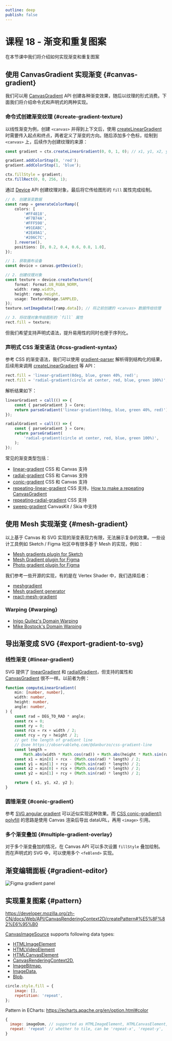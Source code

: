 ```yaml
---
outline: deep
publish: false
---
```


<script setup>
import Gradient from '../../components/Gradient.vue';
import DeclarativeGradient from '../../components/DeclarativeGradient.vue';
</script>

# 课程 18 - 渐变和重复图案

在本节课中我们将介绍如何实现渐变和重复图案

## 使用 CanvasGradient 实现渐变 {#canvas-gradient}

我们可以用 [CanvasGradient] API 创建各种渐变效果，随后以纹理的形式消费。下面我们将介绍命令式和声明式的两种实现。

### 命令式创建渐变纹理 {#create-gradient-texture}

以线性渐变为例，创建 `<canvas>` 并得到上下文后，使用 [createLinearGradient] 时需要传入起点和终点，两者定义了渐变的方向。随后添加多个色标，绘制到 `<canvas>` 上，后续作为创建纹理的来源：

```ts
const gradient = ctx.createLinearGradient(0, 0, 1, 0); // x1, y1, x2, y2

gradient.addColorStop(0, 'red');
gradient.addColorStop(1, 'blue');

ctx.fillStyle = gradient;
ctx.fillRect(0, 0, 256, 1);
```

通过 [Device] API 创建纹理对象，最后将它传给图形的 `fill` 属性完成绘制。

```ts
// 0. 创建渐变数据
const ramp = generateColorRamp({
    colors: [
        '#FF4818',
        '#F7B74A',
        '#FFF598',
        '#91EABC',
        '#2EA9A1',
        '#206C7C',
    ].reverse(),
    positions: [0, 0.2, 0.4, 0.6, 0.8, 1.0],
});

// 1. 获取画布设备
const device = canvas.getDevice();

// 2. 创建纹理对象
const texture = device.createTexture({
    format: Format.U8_RGBA_NORM,
    width: ramp.width,
    height: ramp.height,
    usage: TextureUsage.SAMPLED,
});
texture.setImageData([ramp.data]); // 将之前创建的 <canvas> 数据传给纹理

// 3. 将纹理对象传给图形的 `fill` 属性
rect.fill = texture;
```

<Gradient />

但我们希望支持声明式语法，提升易用性的同时也便于序列化。

### 声明式 CSS 渐变语法 {#css-gradient-syntax}

参考 CSS 的渐变语法，我们可以使用 [gradient-parser] 解析得到结构化的结果，后续用来调用 [createLinearGradient] 等 API：

```ts
rect.fill = 'linear-gradient(0deg, blue, green 40%, red)';
rect.fill = 'radial-gradient(circle at center, red, blue, green 100%)';
```

解析结果如下：

```js eval code=false
linearGradient = call(() => {
    const { parseGradient } = Core;
    return parseGradient('linear-gradient(0deg, blue, green 40%, red)');
});
```

```js eval code=false
radialGradient = call(() => {
    const { parseGradient } = Core;
    return parseGradient(
        'radial-gradient(circle at center, red, blue, green 100%)',
    );
});
```

常见的渐变类型包括：

-   [linear-gradient] CSS 和 Canvas 支持
-   [radial-gradient] CSS 和 Canvas 支持
-   [conic-gradient] CSS 和 Canvas 支持
-   [repeating-linear-gradient] CSS 支持，[How to make a repeating CanvasGradient]
-   [repeating-radial-gradient] CSS 支持
-   [sweep-gradient] CanvasKit / Skia 中支持

<DeclarativeGradient />

## 使用 Mesh 实现渐变 {#mesh-gradient}

以上基于 Canvas 和 SVG 实现的渐变表现力有限，无法展示复杂的效果。一些设计工具例如 Sketch / Figma 社区中有很多基于 Mesh 的实现，例如：

-   [Mesh gradients plugin for Sketch]
-   [Mesh Gradient plugin for Figma]
-   [Photo gradient plugin for Figma]

我们参考一些开源的实现，有的是在 Vertex Shader 中，我们选择后者：

-   [meshgradient]
-   [Mesh gradient generator]
-   [react-mesh-gradient]

### Warping {#warping}

-   [Inigo Quilez's Domain Warping]
-   [Mike Bostock's Domain Warping]

## 导出渐变成 SVG {#export-gradient-to-svg}

### 线性渐变 {#linear-gradient}

SVG 提供了 [linearGradient] 和 [radialGradient]，但支持的属性和 [CanvasGradient] 很不一样。以前者为例：

```ts
function computeLinearGradient(
    min: [number, number],
    width: number,
    height: number,
    angle: number,
) {
    const rad = DEG_TO_RAD * angle;
    const rx = 0;
    const ry = 0;
    const rcx = rx + width / 2;
    const rcy = ry + height / 2;
    // get the length of gradient line
    // @see https://observablehq.com/@danburzo/css-gradient-line
    const length =
        Math.abs(width * Math.cos(rad)) + Math.abs(height * Math.sin(rad));
    const x1 = min[0] + rcx - (Math.cos(rad) * length) / 2;
    const y1 = min[1] + rcy - (Math.sin(rad) * length) / 2;
    const x2 = min[0] + rcx + (Math.cos(rad) * length) / 2;
    const y2 = min[1] + rcy + (Math.sin(rad) * length) / 2;

    return { x1, y1, x2, y2 };
}
```

### 圆锥渐变 {#conic-gradient}

参考 [SVG angular gradient] 可以近似实现这种效果。而 [CSS conic-gradient() polyfill] 的思路是使用 Canvas 渲染后导出 dataURL，再用 `<image>` 引用。

### 多个渐变叠加 {#multiple-gradient-overlay}

对于多个渐变叠加的情况，在 Canvas API 可以多次设置 `fillStyle` 叠加绘制。而在声明式的 SVG 中，可以使用多个 `<feBlend>` 实现。

## 渐变编辑面板 {#gradient-editor}

![Figma gradient panel](/figma-gradient-panel.png)

## 实现重复图案 {#pattern}

<https://developer.mozilla.org/zh-CN/docs/Web/API/CanvasRenderingContext2D/createPattern#%E5%8F%82%E6%95%B0>

[CanvasImageSource](https://developer.mozilla.org/zh-CN/docs/Web/API/CanvasImageSource) supports following data types:

-   [HTMLImageElement](https://developer.mozilla.org/zh-CN/docs/Web/API/HTMLImageElement)
-   [HTMLVideoElement](https://developer.mozilla.org/zh-CN/docs/Web/API/HTMLVideoElement)
-   [HTMLCanvasElement](https://developer.mozilla.org/zh-CN/docs/Web/API/HTMLCanvasElement)
-   [CanvasRenderingContext2D](https://developer.mozilla.org/zh-CN/docs/Web/API/CanvasRenderingContext2D),
-   [ImageBitmap](https://developer.mozilla.org/zh-CN/docs/Web/API/ImageBitmap),
-   [ImageData](https://developer.mozilla.org/zh-CN/docs/Web/API/ImageData),
-   [Blob](https://developer.mozilla.org/zh-CN/docs/Web/API/Blob).

```js
circle.style.fill = {
    image: [],
    repetition: 'repeat',
};
```

Pattern in ECharts: <https://echarts.apache.org/en/option.html#color>

```js
{
  image: imageDom, // supported as HTMLImageElement, HTMLCanvasElement, but not path string of SVG
  repeat: 'repeat' // whether to tile, can be 'repeat-x', 'repeat-y', 'no-repeat'
}
```

[CanvasGradient]: https://developer.mozilla.org/en-US/docs/Web/API/CanvasGradient
[Device]: /zh/reference/canvas#getdevice
[linear-gradient]: https://developer.mozilla.org/zh-CN/docs/Web/CSS/gradient/linear-gradient
[radial-gradient]: https://developer.mozilla.org/zh-CN/docs/Web/CSS/gradient/radial-gradient
[repeating-linear-gradient]: https://developer.mozilla.org/zh-CN/docs/Web/CSS/gradient/repeating-linear-gradient
[repeating-radial-gradient]: https://developer.mozilla.org/en-US/docs/Web/CSS/gradient/repeating-radial-gradient
[conic-gradient]: https://developer.mozilla.org/zh-CN/docs/Web/CSS/gradient/conic-gradient
[sweep-gradient]: https://stackoverflow.com/questions/44912075/sweep-gradient-what-it-is-and-its-examples
[gradient-parser]: https://github.com/rafaelcaricio/gradient-parser
[Mesh gradients plugin for Sketch]: https://www.meshgradients.com/
[Mesh Gradient plugin for Figma]: https://www.figma.com/community/plugin/958202093377483021/mesh-gradient
[Photo gradient plugin for Figma]: https://www.figma.com/community/plugin/1438020299097238961/photo-gradient
[meshgradient]: https://meshgradient.com/
[Mesh gradient generator]: https://kevingrajeda.github.io/meshGradient/
[react-mesh-gradient]: https://github.com/JohnnyLeek1/React-Mesh-Gradient
[Inigo Quilez's Domain Warping]: https://iquilezles.org/articles/warp/
[Mike Bostock's Domain Warping]: https://observablehq.com/@mbostock/domain-warping
[linearGradient]: https://developer.mozilla.org/zh-CN/docs/Web/SVG/Element/linearGradient
[radialGradient]: https://developer.mozilla.org/zh-CN/docs/Web/SVG/Element/radialGradient
[createLinearGradient]: https://developer.mozilla.org/zh-CN/docs/Web/API/CanvasRenderingContext2D/createLinearGradient
[SVG angular gradient]: https://stackoverflow.com/questions/2465405/svg-angular-gradient
[How to make a repeating CanvasGradient]: https://stackoverflow.com/questions/56398519/how-to-make-a-repeating-canvasgradient
[CSS conic-gradient() polyfill]: https://projects.verou.me/conic-gradient/
